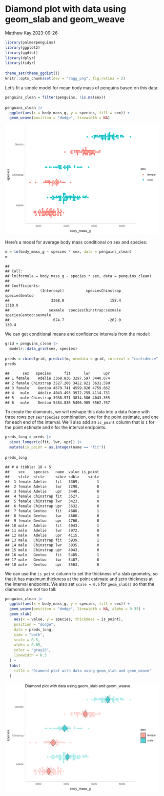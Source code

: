 Diamond plot with data using geom_slab and geom_weave
================
Matthew Kay
2023-09-26

``` r
library(palmerpenguins)
library(ggplot2)
library(ggdist)
library(dplyr)
library(tidyr)

theme_set(theme_ggdist())
knitr::opts_chunk$set(dev = "ragg_png", fig.retina = 2)
```

Let’s fit a simple model for mean body mass of penguins based on this
data:

``` r
penguins_clean = filter(penguins, !is.na(sex))

penguins_clean |>
  ggplot(aes(x = body_mass_g, y = species, fill = sex)) +
  geom_weave(position = "dodge", linewidth = NA)
```

<img src="diamond_plot_files/figure-gfm/unnamed-chunk-1-1.png" width="672" />

Here’s a model for average body mass conditional on sex and species:

``` r
m = lm(body_mass_g ~ species * sex, data = penguins_clean)
m
```

    ## 
    ## Call:
    ## lm(formula = body_mass_g ~ species * sex, data = penguins_clean)
    ## 
    ## Coefficients:
    ##              (Intercept)          speciesChinstrap             speciesGentoo  
    ##                   3368.8                     158.4                    1310.9  
    ##                  sexmale  speciesChinstrap:sexmale     speciesGentoo:sexmale  
    ##                    674.7                    -262.9                     130.4

We can get conditional means and confidence intervals from the model:

``` r
grid = penguins_clean |>
  modelr::data_grid(sex, species)

preds = cbind(grid, predict(m, newdata = grid, interval = "confidence"))
preds
```

    ##      sex   species      fit      lwr      upr
    ## 1 female    Adelie 3368.836 3297.597 3440.074
    ## 2 female Chinstrap 3527.206 3422.821 3631.590
    ## 3 female    Gentoo 4679.741 4599.820 4759.662
    ## 4   male    Adelie 4043.493 3972.255 4114.731
    ## 5   male Chinstrap 3938.971 3834.586 4043.355
    ## 6   male    Gentoo 5484.836 5406.905 5562.767

To create the diamonds, we will reshape this data into a data frame with
three rows per `sex*species` combination, one for the point estimate,
and one for each end of the interval. We’ll also add an `is_point`
column that is `1` for the point estimate and `0` for the interval
endpoints.

``` r
preds_long = preds |>
  pivot_longer(c(fit, lwr, upr)) |>
  mutate(is_point = as.integer(name == "fit"))

preds_long
```

    ## # A tibble: 18 × 5
    ##    sex    species   name  value is_point
    ##    <fct>  <fct>     <chr> <dbl>    <int>
    ##  1 female Adelie    fit   3369.        1
    ##  2 female Adelie    lwr   3298.        0
    ##  3 female Adelie    upr   3440.        0
    ##  4 female Chinstrap fit   3527.        1
    ##  5 female Chinstrap lwr   3423.        0
    ##  6 female Chinstrap upr   3632.        0
    ##  7 female Gentoo    fit   4680.        1
    ##  8 female Gentoo    lwr   4600.        0
    ##  9 female Gentoo    upr   4760.        0
    ## 10 male   Adelie    fit   4043.        1
    ## 11 male   Adelie    lwr   3972.        0
    ## 12 male   Adelie    upr   4115.        0
    ## 13 male   Chinstrap fit   3939.        1
    ## 14 male   Chinstrap lwr   3835.        0
    ## 15 male   Chinstrap upr   4043.        0
    ## 16 male   Gentoo    fit   5485.        1
    ## 17 male   Gentoo    lwr   5407.        0
    ## 18 male   Gentoo    upr   5563.        0

We can use the `is_point` column to set the thickness of a slab
geometry, so that it has maximum thickness at the point estimate and
zero thickness at the interval endpoints. We also set `scale = 0.5` for
`geom_slab()` so that the diamonds are not too tall:

``` r
penguins_clean |>
  ggplot(aes(x = body_mass_g, y = species, fill = sex)) +
  geom_weave(position = "dodge", linewidth = NA, alpha = 0.35) +
  geom_slab(
    aes(x = value, y = species, thickness = is_point), 
    position = "dodge", 
    data = preds_long, 
    side = "both", 
    scale = 0.5, 
    alpha = 0.65, 
    color = "gray25", 
    linewidth = 0.5
  ) +
  labs(
    title = "Diamond plot with data using geom_slab and geom_weave"
  )
```

<img src="diamond_plot_files/figure-gfm/unnamed-chunk-5-1.png" width="672" />
